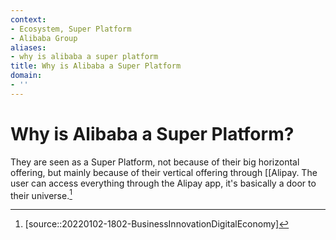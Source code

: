 ```yaml
---
context:
- Ecosystem, Super Platform
- Alibaba Group
aliases:
- why is alibaba a super platform
title: Why is Alibaba a Super Platform
domain:
- ''
---
```


# Why is Alibaba a Super Platform?

They are seen as a Super Platform, not because of their big horizontal offering, but mainly because of their vertical offering through [[Alipay. The user can access everything through the Alipay app, it's basically a door to their universe.[^1]

[^1]: [source::20220102-1802-BusinessInnovationDigitalEconomy]
